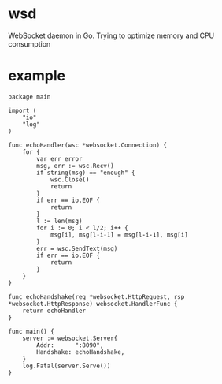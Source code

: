 # wsd
WebSocket daemon in Go. Trying to optimize memory and CPU consumption

# example

    package main

    import (
        "io"
        "log"
    )

    func echoHandler(wsc *websocket.Connection) {
        for {
            var err error
            msg, err := wsc.Recv()
            if string(msg) == "enough" {
                wsc.Close()
                return
            }
            if err == io.EOF {
                return
            }
            l := len(msg)
            for i := 0; i < l/2; i++ {
                msg[i], msg[l-i-1] = msg[l-i-1], msg[i]
            }
            err = wsc.SendText(msg)
            if err == io.EOF {
                return
            }
        }
    }

    func echoHandshake(req *websocket.HttpRequest, rsp *websocket.HttpResponse) websocket.HandlerFunc {
        return echoHandler
    }

    func main() {
        server := websocket.Server{
            Addr:      ":8090",
            Handshake: echoHandshake,
        }
        log.Fatal(server.Serve())
    }
